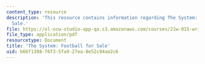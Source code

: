 ```yaml
---
content_type: resource
description: 'This resource contains information regarding The System: Football for
  Sale.'
file: https://ol-ocw-studio-app-qa.s3.amazonaws.com/courses/21w-015-writing-and-rhetoric-writing-about-sports-fall-2013/b66f1388f6f35fa927ea8e52c94ae2c6_MIT21W_015F13_ChrsofMaFin2.pdf
file_type: application/pdf
resourcetype: Document
title: 'The System: Football for Sale'
uid: b66f1388-f6f3-5fa9-27ea-8e52c94ae2c6
---
```

